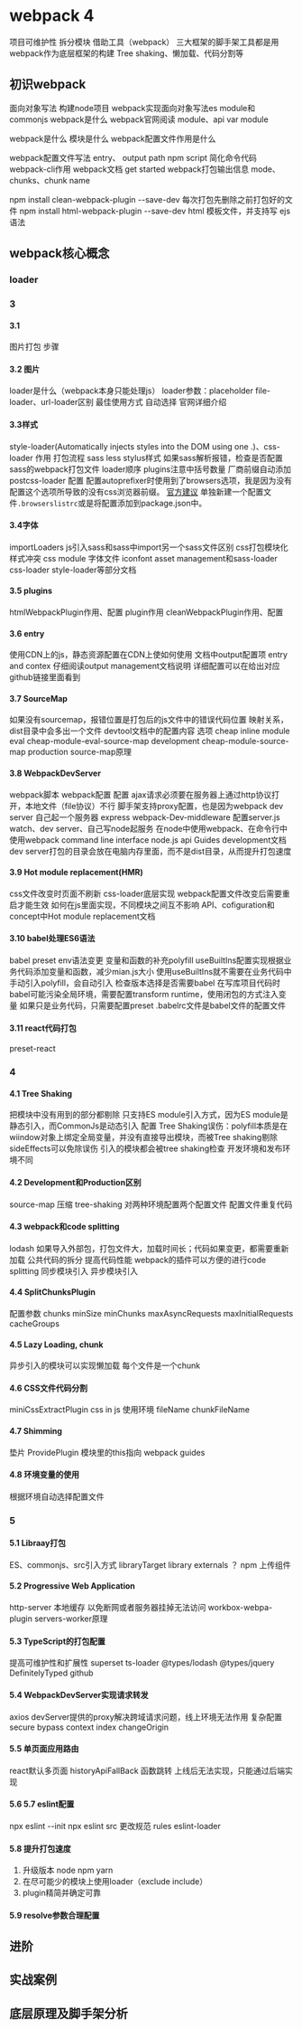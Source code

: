 # webpack 4
项目可维护性 拆分模块 借助工具（webpack）
三大框架的脚手架工具都是用webpack作为底层框架的构建
Tree shaking、懒加载、代码分割等

## 初识webpack

面向对象写法
构建node项目
webpack实现面向对象写法es module和commonjs
webpack是什么
webpack官网阅读 module、api var module

webpack是什么
模块是什么
webpack配置文件作用是什么

webpack配置文件写法 entry、  output path
npm script 简化命令代码
webpack-cli作用
webpack文档 get started
webpack打包输出信息 mode、chunks、chunk name

npm install clean-webpack-plugin --save-dev 每次打包先删除之前打包好的文件
npm install html-webpack-plugin --save-dev html 模板文件，并支持写 ejs语法

## webpack核心概念
### loader
### 3

#### 3.1
图片打包 步骤
#### 3.2 图片
loader是什么（webpack本身只能处理js）
loader参数：placeholder
file-loader、url-loader区别 最佳使用方式 自动选择 官网详细介绍

#### 3.3样式

style-loader(Automatically injects styles into the DOM using one <style></style>.)、css-loader 作用
打包流程
sass less stylus样式
如果sass解析报错，检查是否配置sass的webpack打包文件
loader顺序
plugins注意中括号数量
厂商前缀自动添加 postcss-loader 配置
配置autoprefixer时使用到了browsers选项，我是因为没有配置这个选项所导致的没有css浏览器前缀。
[官方建议](https://github.com/browserslist/browserslist#readme)
单独新建一个配置文件```.browserslistrc```或是将配置添加到package.json中。


#### 3.4字体
importLoaders js引入sass和sass中import另一个sass文件区别
css打包模块化
样式冲突 css module
字体文件
iconfont
asset management和sass-loader css-loader style-loader等部分文档

#### 3.5 plugins
htmlWebpackPlugin作用、配置
plugin作用
cleanWebpackPlugin作用、配置

#### 3.6 entry
使用CDN上的js，静态资源配置在CDN上使如何使用
文档中output配置项 entry and contex
仔细阅读output management文档说明
详细配置可以在给出对应github链接里面看到

#### 3.7 SourceMap
如果没有sourcemap，报错位置是打包后的js文件中的错误代码位置
映射关系，dist目录中会多出一个文件
devtool文档中的配置内容
选项
cheap inline module eval
cheap-module-eval-source-map development
cheap-module-source-map production
source-map原理

#### 3.8 WebpackDevServer
webpack脚本
webpack配置
配置
ajax请求必须要在服务器上通过http协议打开，本地文件（file协议）不行
脚手架支持proxy配置，也是因为webpack dev server
自己起一个服务器 express webpack-Dev-middleware 配置server.js
watch、dev server、自己写node起服务
在node中使用webpack、在命令行中使用webpack
command line interface
node.js api
Guides development文档
dev server打包的目录会放在电脑内存里面，而不是dist目录，从而提升打包速度

#### 3.9 Hot module replacement(HMR)
css文件改变时页面不刷新 css-loader底层实现
webpack配置文件改变后需要重启才能生效
如何在js里面实现，不同模块之间互不影响
API、cofiguration和concept中Hot module replacement文档

#### 3.10 babel处理ES6语法
babel preset env语法变更
变量和函数的补充polyfill
useBuiltIns配置实现根据业务代码添加变量和函数，减少mian.js大小
使用useBuiltIns就不需要在业务代码中手动引入polyfill，会自动引入
检查版本选择是否需要babel
在写库项目代码时babel可能污染全局环境，需要配置transform runtime，使用闭包的方式注入变量
如果只是业务代码，只需要配置preset
.babelrc文件是babel文件的配置文件

#### 3.11 react代码打包
 preset-react
 

### 4

#### 4.1 Tree Shaking
把模块中没有用到的部分都剔除
只支持ES module引入方式，因为ES module是静态引入，而CommonJs是动态引入
配置
Tree Shaking误伤：polyfill本质是在wiindow对象上绑定全局变量，并没有直接导出模块，而被Tree shaking剔除
sideEffects可以免除误伤
引入的模块都会被tree shaking检查
开发环境和发布环境不同

#### 4.2 Development和Production区别
source-map
压缩
tree-shaking
对两种环境配置两个配置文件
配置文件重复代码

#### 4.3 webpack和code splitting
lodash
如果导入外部包，打包文件大，加载时间长；代码如果变更，都需要重新加载
公共代码的拆分 提高代码性能
webpack的插件可以方便的进行code splitting
同步模块引入 异步模块引入

#### 4.4 SplitChunksPlugin
配置参数
chunks
minSize
minChunks
maxAsyncRequests
maxInitialRequests
cacheGroups

#### 4.5 Lazy Loading, chunk
异步引入的模块可以实现懒加载
每个文件是一个chunk

#### 4.6 CSS文件代码分割
miniCssExtractPlugin
css in js
使用环境
fileName chunkFileName

#### 4.7 Shimming
垫片
ProvidePlugin
模块里的this指向
webpack guides

#### 4.8 环境变量的使用
根据环境自动选择配置文件

### 5

#### 5.1 Libraay打包
ES、commonjs、src引入方式
libraryTarget
library
externals ？
npm 上传组件

#### 5.2 Progressive Web Application
http-server
本地缓存 以免断网或者服务器挂掉无法访问
workbox-webpa-plugin
servers-worker原理

#### 5.3 TypeScript的打包配置
提高可维护性和扩展性
superset
ts-loader
@types/lodash
@types/jquery
DefinitelyTyped github

#### 5.4 WebpackDevServer实现请求转发
axios
devServer提供的proxy解决跨域请求问题，线上环境无法作用
复杂配置 secure bypass context index changeOrigin 

#### 5.5 单页面应用路由
react默认多页面
historyApiFallBack
函数跳转
上线后无法实现，只能通过后端实现

#### 5.6 5.7 eslint配置
npx eslint --init
npx eslint src
更改规范 rules
eslint-loader


#### 5.8 提升打包速度
1. 升级版本 node npm yarn
2. 在尽可能少的模块上使用loader（exclude include）
3. plugin精简并确定可靠

#### 5.9 resolve参数合理配置


## 进阶

## 实战案例

## 底层原理及脚手架分析
